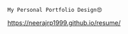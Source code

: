 
```
My Personal Portfolio Design😍
```

<a href="https://neerajrp1999.github.io/resume/">https://neerajrp1999.github.io/resume/</a>
